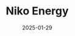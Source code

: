 ---  
layout: startup_page  
title: "Niko Energy"  
id: "niko.mx"  
permalink: "/nikoenergyniko.mx01292025/"  
website: "https://www.niko.mx/"  
funding_round: "Equity"  
funding_amount: "$8M"  
investors: "QED Investors, 468 Capital, Picus Capital"  
about: "Niko Energy focuses on developing Mexico's solar energy market by financing, planning, and installing solar panels for residential, commercial, and large business customers. They are building Mexico's first virtual power plant (VPP) to aggregate and manage decentralized energy resources, addressing the country's unreliable power grid. Their unique value proposition includes flexible financing options and a fee-for-service model for larger clients."  
markets: "Renewable Energy, Solar Energy, Energy Storage"  
hq: "Mexico City, Distrito Federal, Mexico"  
founded_year: "2023"  
linkedin: "https://www.linkedin.com/company/niko-energy"  
twitter: ""  
instagram: ""  
facebook: "https://www.facebook.com/Niko-61551117242530"  
crunchbase: "https://www.crunchbase.com/organization/niko-energy"  
pitchbook: "https://pitchbook.com/profiles/company/537866-11"  

date_display: "29-Jan-2025"  
date: "2025-01-29"

# SEO Optimization  
meta_title: "Niko Energy - Equity Funding ($8M)"  
meta_description: "Niko Energy, Niko Energy focuses on developing Mexico's solar energy market by financing, planning, and installing solar panels for residential, commercial, and la..."  
meta_keywords: "Niko Energy, Renewable Energy, Solar Energy, Energy Storage, Equity funding"  
canonical_url: "https://startup.projectstartups.com/nikoenergyniko.mx01292025/"  
---